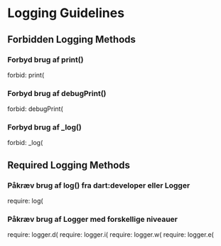 # Logging Guidelines

## Forbidden Logging Methods

### Forbyd brug af print()

forbid: print(

### Forbyd brug af debugPrint()

forbid: debugPrint(

### Forbyd brug af \_log()

forbid: \_log(

## Required Logging Methods

### Påkræv brug af log() fra dart:developer eller Logger

require: log(

### Påkræv brug af Logger med forskellige niveauer

require: logger.d(
require: logger.i(
require: logger.w(
require: logger.e(
